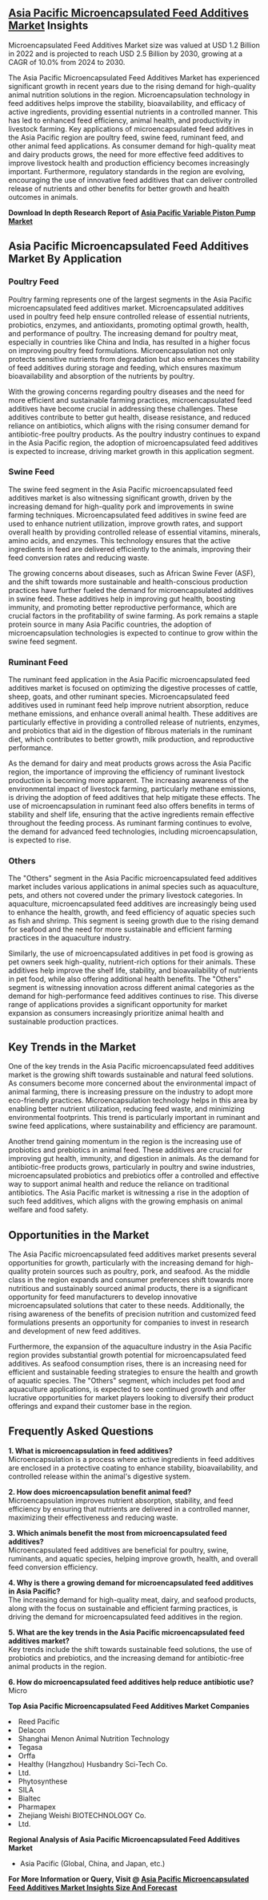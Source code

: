 <h2><a href="https://www.verifiedmarketreports.com/download-sample/?rid=422726&amp;utm_source=Github-Feb&amp;utm_medium=225" target="_blank">Asia Pacific Microencapsulated Feed Additives Market</a> Insights</h2><p>Microencapsulated Feed Additives Market size was valued at USD 1.2 Billion in 2022 and is projected to reach USD 2.5 Billion by 2030, growing at a CAGR of 10.0% from 2024 to 2030.</p><p><p>The Asia Pacific Microencapsulated Feed Additives Market has experienced significant growth in recent years due to the rising demand for high-quality animal nutrition solutions in the region. Microencapsulation technology in feed additives helps improve the stability, bioavailability, and efficacy of active ingredients, providing essential nutrients in a controlled manner. This has led to enhanced feed efficiency, animal health, and productivity in livestock farming. Key applications of microencapsulated feed additives in the Asia Pacific region are poultry feed, swine feed, ruminant feed, and other animal feed applications. As consumer demand for high-quality meat and dairy products grows, the need for more effective feed additives to improve livestock health and production efficiency becomes increasingly important. Furthermore, regulatory standards in the region are evolving, encouraging the use of innovative feed additives that can deliver controlled release of nutrients and other benefits for better growth and health outcomes in animals.</p> <p><p><strong>Download In depth Research Report of <a href="https://www.verifiedmarketreports.com/download-sample/?rid=236118&amp;utm_source=Pulse-Dec&amp;utm_medium=225" target="_blank">Asia Pacific Variable Piston Pump Market</a></strong></p></p> <h2>Asia Pacific Microencapsulated Feed Additives Market By Application</h2> <h3>Poultry Feed</h3> <p>Poultry farming represents one of the largest segments in the Asia Pacific microencapsulated feed additives market. Microencapsulated additives used in poultry feed help ensure controlled release of essential nutrients, probiotics, enzymes, and antioxidants, promoting optimal growth, health, and performance of poultry. The increasing demand for poultry meat, especially in countries like China and India, has resulted in a higher focus on improving poultry feed formulations. Microencapsulation not only protects sensitive nutrients from degradation but also enhances the stability of feed additives during storage and feeding, which ensures maximum bioavailability and absorption of the nutrients by poultry.</p> <p>With the growing concerns regarding poultry diseases and the need for more efficient and sustainable farming practices, microencapsulated feed additives have become crucial in addressing these challenges. These additives contribute to better gut health, disease resistance, and reduced reliance on antibiotics, which aligns with the rising consumer demand for antibiotic-free poultry products. As the poultry industry continues to expand in the Asia Pacific region, the adoption of microencapsulated feed additives is expected to increase, driving market growth in this application segment.</p> <h3>Swine Feed</h3> <p>The swine feed segment in the Asia Pacific microencapsulated feed additives market is also witnessing significant growth, driven by the increasing demand for high-quality pork and improvements in swine farming techniques. Microencapsulated feed additives in swine feed are used to enhance nutrient utilization, improve growth rates, and support overall health by providing controlled release of essential vitamins, minerals, amino acids, and enzymes. This technology ensures that the active ingredients in feed are delivered efficiently to the animals, improving their feed conversion rates and reducing waste.</p> <p>The growing concerns about diseases, such as African Swine Fever (ASF), and the shift towards more sustainable and health-conscious production practices have further fueled the demand for microencapsulated additives in swine feed. These additives help in improving gut health, boosting immunity, and promoting better reproductive performance, which are crucial factors in the profitability of swine farming. As pork remains a staple protein source in many Asia Pacific countries, the adoption of microencapsulation technologies is expected to continue to grow within the swine feed segment.</p> <h3>Ruminant Feed</h3> <p>The ruminant feed application in the Asia Pacific microencapsulated feed additives market is focused on optimizing the digestive processes of cattle, sheep, goats, and other ruminant species. Microencapsulated feed additives used in ruminant feed help improve nutrient absorption, reduce methane emissions, and enhance overall animal health. These additives are particularly effective in providing a controlled release of nutrients, enzymes, and probiotics that aid in the digestion of fibrous materials in the ruminant diet, which contributes to better growth, milk production, and reproductive performance.</p> <p>As the demand for dairy and meat products grows across the Asia Pacific region, the importance of improving the efficiency of ruminant livestock production is becoming more apparent. The increasing awareness of the environmental impact of livestock farming, particularly methane emissions, is driving the adoption of feed additives that help mitigate these effects. The use of microencapsulation in ruminant feed also offers benefits in terms of stability and shelf life, ensuring that the active ingredients remain effective throughout the feeding process. As ruminant farming continues to evolve, the demand for advanced feed technologies, including microencapsulation, is expected to rise.</p> <h3>Others</h3> <p>The "Others" segment in the Asia Pacific microencapsulated feed additives market includes various applications in animal species such as aquaculture, pets, and others not covered under the primary livestock categories. In aquaculture, microencapsulated feed additives are increasingly being used to enhance the health, growth, and feed efficiency of aquatic species such as fish and shrimp. This segment is seeing growth due to the rising demand for seafood and the need for more sustainable and efficient farming practices in the aquaculture industry.</p> <p>Similarly, the use of microencapsulated additives in pet food is growing as pet owners seek high-quality, nutrient-rich options for their animals. These additives help improve the shelf life, stability, and bioavailability of nutrients in pet food, while also offering additional health benefits. The "Others" segment is witnessing innovation across different animal categories as the demand for high-performance feed additives continues to rise. This diverse range of applications provides a significant opportunity for market expansion as consumers increasingly prioritize animal health and sustainable production practices.</p> <h2>Key Trends in the Market</h2> <p>One of the key trends in the Asia Pacific microencapsulated feed additives market is the growing shift towards sustainable and natural feed solutions. As consumers become more concerned about the environmental impact of animal farming, there is increasing pressure on the industry to adopt more eco-friendly practices. Microencapsulation technology helps in this area by enabling better nutrient utilization, reducing feed waste, and minimizing environmental footprints. This trend is particularly important in ruminant and swine feed applications, where sustainability and efficiency are paramount.</p> <p>Another trend gaining momentum in the region is the increasing use of probiotics and prebiotics in animal feed. These additives are crucial for improving gut health, immunity, and digestion in animals. As the demand for antibiotic-free products grows, particularly in poultry and swine industries, microencapsulated probiotics and prebiotics offer a controlled and effective way to support animal health and reduce the reliance on traditional antibiotics. The Asia Pacific market is witnessing a rise in the adoption of such feed additives, which aligns with the growing emphasis on animal welfare and food safety.</p> <h2>Opportunities in the Market</h2> <p>The Asia Pacific microencapsulated feed additives market presents several opportunities for growth, particularly with the increasing demand for high-quality protein sources such as poultry, pork, and seafood. As the middle class in the region expands and consumer preferences shift towards more nutritious and sustainably sourced animal products, there is a significant opportunity for feed manufacturers to develop innovative microencapsulated solutions that cater to these needs. Additionally, the rising awareness of the benefits of precision nutrition and customized feed formulations presents an opportunity for companies to invest in research and development of new feed additives.</p> <p>Furthermore, the expansion of the aquaculture industry in the Asia Pacific region provides substantial growth potential for microencapsulated feed additives. As seafood consumption rises, there is an increasing need for efficient and sustainable feeding strategies to ensure the health and growth of aquatic species. The "Others" segment, which includes pet food and aquaculture applications, is expected to see continued growth and offer lucrative opportunities for market players looking to diversify their product offerings and expand their customer base in the region.</p> <h2>Frequently Asked Questions</h2> <p><strong>1. What is microencapsulation in feed additives?</strong><br>Microencapsulation is a process where active ingredients in feed additives are enclosed in a protective coating to enhance stability, bioavailability, and controlled release within the animal's digestive system.</p> <p><strong>2. How does microencapsulation benefit animal feed?</strong><br>Microencapsulation improves nutrient absorption, stability, and feed efficiency by ensuring that nutrients are delivered in a controlled manner, maximizing their effectiveness and reducing waste.</p> <p><strong>3. Which animals benefit the most from microencapsulated feed additives?</strong><br>Microencapsulated feed additives are beneficial for poultry, swine, ruminants, and aquatic species, helping improve growth, health, and overall feed conversion efficiency.</p> <p><strong>4. Why is there a growing demand for microencapsulated feed additives in Asia Pacific?</strong><br>The increasing demand for high-quality meat, dairy, and seafood products, along with the focus on sustainable and efficient farming practices, is driving the demand for microencapsulated feed additives in the region.</p> <p><strong>5. What are the key trends in the Asia Pacific microencapsulated feed additives market?</strong><br>Key trends include the shift towards sustainable feed solutions, the use of probiotics and prebiotics, and the increasing demand for antibiotic-free animal products in the region.</p> <p><strong>6. How do microencapsulated feed additives help reduce antibiotic use?</strong><br>Micro</p><p><strong>Top Asia Pacific Microencapsulated Feed Additives Market Companies</strong></p><div data-test-id=""><p><li>Reed Pacific</li><li> Delacon</li><li> Shanghai Menon Animal Nutrition Technology</li><li> Tegasa</li><li> Orffa</li><li> Healthy (Hangzhou) Husbandry Sci-Tech Co.</li><li> Ltd.</li><li> Phytosynthese</li><li> SILA</li><li> Bialtec</li><li> Pharmapex</li><li> Zhejiang Weishi BIOTECHNOLOGY Co.</li><li> Ltd.</li></p><div><strong>Regional Analysis of&nbsp;Asia Pacific Microencapsulated Feed Additives Market</strong></div><ul><li dir="ltr"><p dir="ltr">Asia Pacific (Global, China, and Japan, etc.)</p></li></ul><p><strong>For More Information or Query, Visit @&nbsp;</strong><strong><a href="https://www.verifiedmarketreports.com/product/microencapsulated-feed-additives-market/?utm_source=Github-Feb&amp;utm_medium=225" target="_blank">Asia Pacific Microencapsulated Feed Additives Market Insights Size And Forecast</a></strong></p></div><h2>&nbsp;</h2><div data-test-id="">&nbsp;</div>
